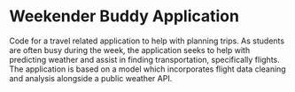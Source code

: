 # Weekender Buddy Application

Code for a travel related application to help with planning trips. As students are often busy during the week, the application seeks to help with predicting weather and assist in finding transportation, specifically flights. The application is based on a model which incorporates flight data cleaning and analysis alongside a public weather API.
